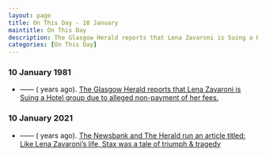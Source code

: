 ```yaml
---
layout: page
title: On This Day - 10 January
maintitle: On This Day
description: The Glasgow Herald reports that Lena Zavaroni is Suing a Hotel group due to alleged non-payment of her fees.
categories: [On This Day]
---
```


### 10 January 1981
* —— (<span id="age1"></span> years ago). [The Glasgow Herald reports that Lena Zavaroni is Suing a Hotel group due to alleged non-payment of her fees.](/theatre/the%20webbington/1980/10/17/the-lena-zavaroni-show.html#glasgow-herald)

### 10 January 2021
* —— (<span id="age2"></span> years ago). [The Newsbank and The Herald run an article titled: Like Lena Zavaroni’s life, Stax was a tale of triumph & tragedy](/newsbank/2021/01/10/Newsbank.html)

<!-- Script for calculating number of years ago -->
<script>
var dob = '19810110';
var year = Number(dob.substr(0, 4));
var month = Number(dob.substr(4, 2)) - 1;
var day = Number(dob.substr(6, 2));
var today = new Date();
var age1 = today.getFullYear() - year;
if (today.getMonth() < month || (today.getMonth() == month && today.getDate() < day)) {
  age1--;
}
document.getElementById("age1").innerHTML=age1;

var dob = '20210110';
var year = Number(dob.substr(0, 4));
var month = Number(dob.substr(4, 2)) - 1;
var day = Number(dob.substr(6, 2));
var today = new Date();
var age2 = today.getFullYear() - year;
if (today.getMonth() < month || (today.getMonth() == month && today.getDate() < day)) {
  age2--;
}
document.getElementById("age2").innerHTML=age2;
</script>

